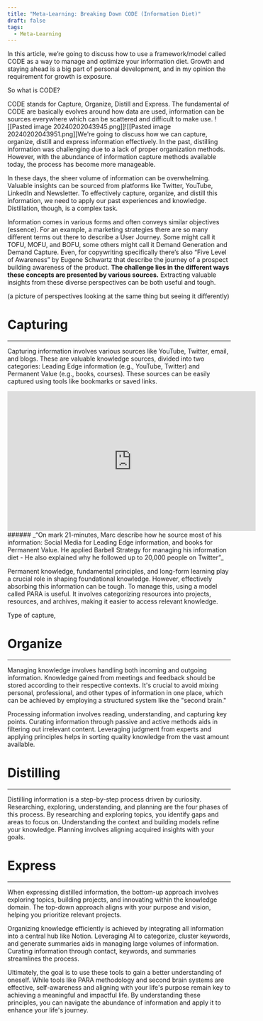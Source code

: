 ```yaml
---
title: "Meta-Learning: Breaking Down CODE (Information Diet)"
draft: false
tags:
  - Meta-Learning
---
```

In this article, we’re going to discuss how to use a framework/model called CODE as a way to manage and optimize your information diet. Growth and staying ahead is a big part of personal development, and in my opinion the requirement for growth is exposure.

So what is CODE?

CODE stands for Capture, Organize, Distill and Express. The fundamental of CODE are basically evolves around how data are used, information can be sources everywhere which can be scattered and difficult to make use.
![[Pasted image 20240202043945.png]]![[Pasted image 20240202043951.png]]We're going to discuss how we can capture, organize, distill and express information effectively. In the past, distilling information was challenging due to a lack of proper organization methods. However, with the abundance of information capture methods available today, the process has become more manageable.

In these days, the sheer volume of information can be overwhelming. Valuable insights can be sourced from platforms like Twitter, YouTube, LinkedIn and Newsletter. To effectively capture, organize, and distill this information, we need to apply our past experiences and knowledge. Distillation, though, is a complex task.

Information comes in various forms and often conveys similar objectives (essence). For an example, a marketing strategies there are so many different terms out there to describe a User Journey. Some might call it TOFU, MOFU, and BOFU, some others might call it Demand Generation and Demand Capture. Even, for copywriting specifically there’s also “Five Level of Awareness” by Eugene Schwartz that describe the journey of a prospect building awareness of the product. **The challenge lies in the different ways these concepts are presented by various sources.** Extracting valuable insights from these diverse perspectives can be both useful and tough.

(a picture of perspectives looking at the same thing but seeing it differently)
# **Capturing**

---

Capturing information involves various sources like YouTube, Twitter, email, and blogs. These are valuable knowledge sources, divided into two categories: Leading Edge information (e.g., YouTube, Twitter) and Permanent Value (e.g., books, courses). These sources can be easily captured using tools like bookmarks or saved links.

<iframe width="560" height="315" src="https://www.youtube-nocookie.com/embed/Lp619Sl38eo?si=vxEXd9NwyxSn9Skw" title="YouTube video player" frameborder="0" allow="accelerometer; autoplay; clipboard-write; encrypted-media; gyroscope; picture-in-picture; web-share" allowfullscreen></iframe>
######  _“On mark 21-minutes, Marc describe how he source most of his information: Social Media for Leading Edge information, and books for Permanent Value. He applied Barbell Strategy for managing his information diet - He also explained why he followed up to 20,000 people on Twitter”_

Permanent knowledge, fundamental principles, and long-form learning play a crucial role in shaping foundational knowledge. However, effectively absorbing this information can be tough. To manage this, using a model called PARA is useful. It involves categorizing resources into projects, resources, and archives, making it easier to access relevant knowledge.

Type of capture,

# Organize

---

Managing knowledge involves handling both incoming and outgoing information. Knowledge gained from meetings and feedback should be stored according to their respective contexts. It's crucial to avoid mixing personal, professional, and other types of information in one place, which can be achieved by employing a structured system like the "second brain."

Processing information involves reading, understanding, and capturing key points. Curating information through passive and active methods aids in filtering out irrelevant content. Leveraging judgment from experts and applying principles helps in sorting quality knowledge from the vast amount available.

# Distilling

---

Distilling information is a step-by-step process driven by curiosity. Researching, exploring, understanding, and planning are the four phases of this process. By researching and exploring topics, you identify gaps and areas to focus on. Understanding the context and building models refine your knowledge. Planning involves aligning acquired insights with your goals.

# Express

---

When expressing distilled information, the bottom-up approach involves exploring topics, building projects, and innovating within the knowledge domain. The top-down approach aligns with your purpose and vision, helping you prioritize relevant projects.

Organizing knowledge efficiently is achieved by integrating all information into a central hub like Notion. Leveraging AI to categorize, cluster keywords, and generate summaries aids in managing large volumes of information. Curating information through contact, keywords, and summaries streamlines the process.

Ultimately, the goal is to use these tools to gain a better understanding of oneself. While tools like PARA methodology and second brain systems are effective, self-awareness and aligning with your life's purpose remain key to achieving a meaningful and impactful life. By understanding these principles, you can navigate the abundance of information and apply it to enhance your life's journey.